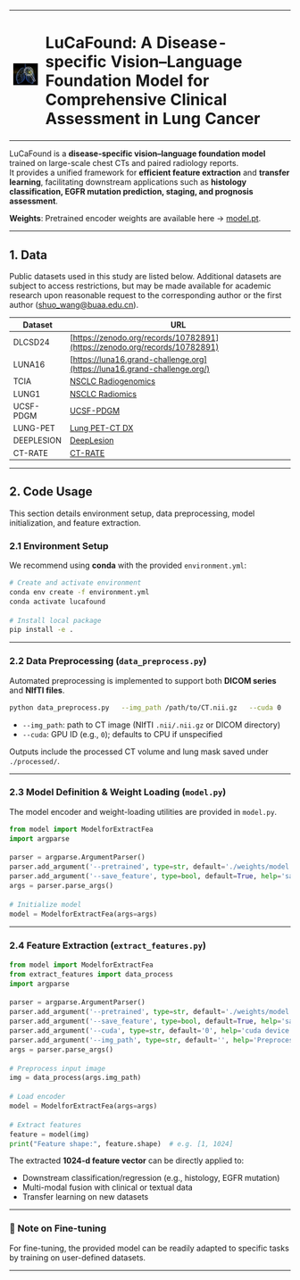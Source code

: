 <table>
<tr>
<td><img src="docs/figures/ct_example.png" width="300" alt="Lung CT Example"></td>
<td><h1>LuCaFound: A Disease-specific Vision–Language Foundation Model for Comprehensive Clinical Assessment in Lung Cancer</h1></td>
</tr>
</table>


LuCaFound is a **disease-specific vision–language foundation model** trained on large-scale chest CTs and paired radiology reports.  
It provides a unified framework for **efficient feature extraction** and **transfer learning**, facilitating downstream applications such as **histology classification, EGFR mutation prediction, staging, and prognosis assessment**.


**Weights**: Pretrained encoder weights are available here → [model.pt](https://github.com/chengcailiu/LuCaFound/releases/download/weight/model.pt).  

---

## 1. Data

Public datasets used in this study are listed below. Additional datasets are subject to access restrictions, but may be made available for academic research upon reasonable request to the corresponding author or the first author (shuo_wang@buaa.edu.cn).  

| Dataset    | URL                                                                                                                                                  |
| ---------- | ---------------------------------------------------------------------------------------------------------------------------------------------------- |
| DLCSD24    | [https://zenodo.org/records/10782891](https://zenodo.org/records/10782891)                                                                           |
| LUNA16     | [https://luna16.grand-challenge.org](https://luna16.grand-challenge.org/)                                                                            |
| TCIA       | [NSCLC Radiogenomics](https://wiki.cancerimagingarchive.net/display/Public/NSCLC+Radiogenomics)                                                      |
| LUNG1      | [NSCLC Radiomics](https://www.cancerimagingarchive.net/collection/nsclc-radiomics)                                                                   |
| UCSF-PDGM  | [UCSF-PDGM](https://www.cancerimagingarchive.net/collection/ucsf-pdgm)                                                                               |
| LUNG-PET   | [Lung PET-CT DX](https://www.cancerimagingarchive.net/collection/lung-pet-ct-dx)                                                                     |
| DEEPLESION | [DeepLesion](https://nihcc.app.box.com/v/DeepLesion)                                                                                                 |
| CT-RATE    | [CT-RATE](https://huggingface.co/datasets/ibrahimhamamci/CT-RATE)                                                                                    |

---

## 2. Code Usage

This section details environment setup, data preprocessing, model initialization, and feature extraction.  

### 2.1 Environment Setup

We recommend using **conda** with the provided `environment.yml`:  

```bash
# Create and activate environment
conda env create -f environment.yml
conda activate lucafound

# Install local package
pip install -e .
```

---

### 2.2 Data Preprocessing (`data_preprocess.py`)

Automated preprocessing is implemented to support both **DICOM series** and **NIfTI files**.  

```bash
python data_preprocess.py   --img_path /path/to/CT.nii.gz   --cuda 0
```

- `--img_path`: path to CT image (NIfTI `.nii/.nii.gz` or DICOM directory)  
- `--cuda`: GPU ID (e.g., `0`); defaults to CPU if unspecified  

Outputs include the processed CT volume and lung mask saved under `./processed/`.  

---

### 2.3 Model Definition & Weight Loading (`model.py`)

The model encoder and weight-loading utilities are provided in `model.py`.  

```python
from model import ModelforExtractFea
import argparse

parser = argparse.ArgumentParser()
parser.add_argument('--pretrained', type=str, default='./weights/model.pt', help='path to pretrained model')
parser.add_argument('--save_feature', type=bool, default=True, help='save intermediate features')
args = parser.parse_args()

# Initialize model
model = ModelforExtractFea(args=args)
```

---

### 2.4 Feature Extraction (`extract_features.py`)

```python
from model import ModelforExtractFea
from extract_features import data_process
import argparse

parser = argparse.ArgumentParser()
parser.add_argument('--pretrained', type=str, default='./weights/model.pt', help='path to pretrained model')
parser.add_argument('--save_feature', type=bool, default=True, help='save feature')
parser.add_argument('--cuda', type=str, default='0', help='cuda device')
parser.add_argument('--img_path', type=str, default='', help='Preprocessed NIfTI image file')
args = parser.parse_args()

# Preprocess input image
img = data_process(args.img_path)

# Load encoder
model = ModelforExtractFea(args=args)

# Extract features
feature = model(img)
print("Feature shape:", feature.shape)  # e.g. [1, 1024]

```

The extracted **1024-d feature vector** can be directly applied to:  
- Downstream classification/regression (e.g., histology, EGFR mutation)  
- Multi-modal fusion with clinical or textual data  
- Transfer learning on new datasets  

---

### 🔎 Note on Fine-tuning

For fine-tuning, the provided model can be readily adapted to specific tasks by training on user-defined datasets.

---
